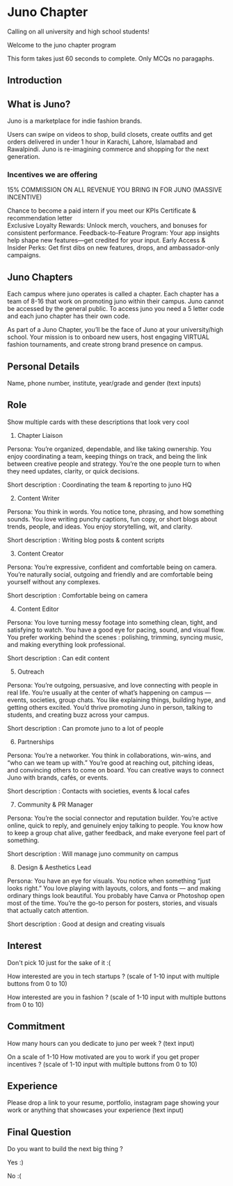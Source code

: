 # Juno Chapter

Calling on all university and high school students!

Welcome to the juno chapter program

This form takes just 60 seconds to complete. Only MCQs no paragaphs.

## Introduction 

## What is Juno?

Juno is a marketplace for indie fashion brands.

Users can swipe on videos to shop, build closets, create outfits and get orders delivered in under 1 hour in Karachi, Lahore, Islamabad and Rawalpindi. Juno is re-imagining commerce and shopping for the next generation.

### Incentives we are offering


15% COMMISSION ON ALL REVENUE YOU BRING IN FOR JUNO (MASSIVE INCENTIVE)

Chance to become a paid intern if you meet our KPIs
Certificate & recommendation letter  
Exclusive Loyalty Rewards: Unlock merch, vouchers, and bonuses for consistent performance.
Feedback-to-Feature Program: Your app insights help shape new features—get credited for your input.
Early Access & Insider Perks: Get first dibs on new features, drops, and ambassador-only campaigns.

## Juno Chapters
Each campus where juno operates is called a chapter. Each chapter has a team of 8-16 that work on promoting juno within their campus. Juno cannot be accessed by the general public. To access juno you need a 5 letter code and each juno chapter has their own code. 

As part of a Juno Chapter, you’ll be the face of Juno at your university/high school. Your mission is to onboard new users, host engaging VIRTUAL fashion tournaments, and create strong brand presence on campus.

## Personal Details
Name, phone number, institute, year/grade and gender (text inputs)


## Role

Show multiple cards with these descriptions that look very cool

1. Chapter Liaison

Persona:
You’re organized, dependable, and like taking ownership. You enjoy coordinating a team, keeping things on track, and being the link between creative people and strategy. You’re the one people turn to when they need updates, clarity, or quick decisions. 

Short description :
Coordinating the team & reporting to juno HQ

2. Content Writer

Persona:
You think in words. You notice tone, phrasing, and how something sounds. You love writing punchy captions, fun copy, or short blogs about trends, people, and ideas. You enjoy storytelling, wit, and clarity.

Short description :
Writing blog posts & content scripts

3. Content Creator

Persona:
You’re expressive, confident and comfortable being on camera. You’re naturally social, outgoing and friendly and are comfortable being yourself without any complexes.

Short description :
Comfortable being on camera

4. Content Editor

Persona:
You love turning messy footage into something clean, tight, and satisfying to watch. You have a good eye for pacing, sound, and visual flow. You prefer working behind the scenes : polishing, trimming, syncing music, and making everything look professional.

Short description :
Can edit content

5. Outreach

Persona:
You’re outgoing, persuasive, and love connecting with people in real life. You’re usually at the center of what’s happening on campus — events, societies, group chats. You like explaining things, building hype, and getting others excited. You’d thrive promoting Juno in person, talking to students, and creating buzz across your campus.

Short description :
Can promote juno to a lot of people

6. Partnerships

Persona:
You’re a networker. You think in collaborations, win-wins, and “who can we team up with.” You’re good at reaching out, pitching ideas, and convincing others to come on board. You can creative ways to connect Juno with brands, cafés, or events.

Short description :
Contacts with societies, events & local cafes

7. Community & PR Manager

Persona:
You’re the social connector and reputation builder. You’re active online, quick to reply, and genuinely enjoy talking to people. You know how to keep a group chat alive, gather feedback, and make everyone feel part of something. 

Short description :
Will manage juno community on campus

8. Design & Aesthetics Lead

Persona:
You have an eye for visuals. You notice when something “just looks right.” You love playing with layouts, colors, and fonts — and making ordinary things look beautiful. You probably have Canva or Photoshop open most of the time. You’re the go-to person for posters, stories, and visuals that actually catch attention.

Short description :
Good at design and creating visuals

## Interest

Don't pick 10 just for the sake of it :(

How interested are you in tech startups ? (scale of 1-10 input with multiple buttons from 0 to 10)

How interested are you in fashion ? (scale of 1-10 input with multiple buttons from 0 to 10)


## Commitment

How many hours can you dedicate to juno per week ? (text input)

On a scale of 1-10 How motivated are you to work if you get proper incentives ? (scale of 1-10 input with multiple buttons from 0 to 10)

## Experience

Please drop a link to your resume, portfolio, instagram page showing your work or anything that showcases your experience (text input)

## Final Question

Do you want to build the next big thing ? 

Yes :)

No  :(